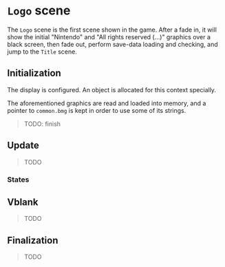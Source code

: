 # `Logo` scene

The `Logo` scene is the first scene shown in the game. After a fade in, it will show the initial "Nintendo" and "All rights reserved (...)" graphics over a black screen, then fade out, perform save-data loading and checking, and jump to the `Title` scene.

## Initialization

The display is configured. An object is allocated for this context specially.

The aforementioned graphics are read and loaded into memory, and a pointer to `common.bmg` is kept in order to use some of its strings.

> TODO: finish

## Update

> TODO

### States

## Vblank

> TODO

## Finalization

> TODO
